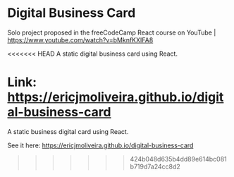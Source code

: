 # Digital Business Card

Solo project proposed in the freeCodeCamp React course on YouTube | https://www.youtube.com/watch?v=bMknfKXIFA8

<<<<<<< HEAD
A static digital business card using React.

Link: https://ericjmoliveira.github.io/digital-business-card
=======
A static business digital card using React.

See it here: https://ericjmoliveira.github.io/digital-business-card
>>>>>>> 424b048d635b4dd89e614bc081b719d7a24cc8d2
